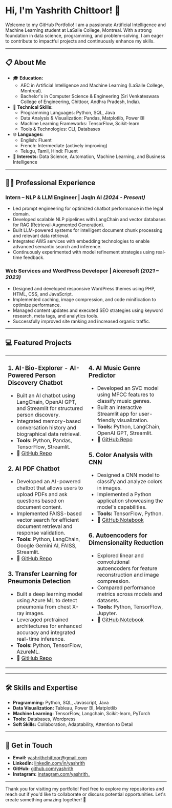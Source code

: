 # Hi, I'm Yashrith Chittoor! 👋

Welcome to my GitHub Portfolio! I am a passionate Artificial Intelligence and Machine Learning student at LaSalle College, Montreal. With a strong foundation in data science, programming, and problem-solving, I am eager to contribute to impactful projects and continuously enhance my skills.

---

## 📋 About Me

- 🎓 **Education:**
  - AEC in Artificial Intelligence and Machine Learning (LaSalle College, Montreal).
  - Bachelor's in Computer Science & Engineering (Sri Venkateswara College of Engineering, Chittoor, Andhra Pradesh, India).
- 🌟 **Technical Skills:**
  - Programming Languages: Python, SQL, Java
  - Data Analysis & Visualization: Pandas, Matplotlib, Power BI
  - Machine Learning Frameworks: TensorFlow, Scikit-learn
  - Tools & Technologies: CLI, Databases
- 🌐 **Languages:**
  - English: Fluent
  - French: Intermediate (actively improving)
  - Telugu, Tamil, Hindi: Fluent
- 🌱 **Interests:** Data Science, Automation, Machine Learning, and Business Intelligence

---


## 🧑‍💼 Professional Experience

### Intern – NLP & LLM Engineer | Jaqln AI *(2024 - Present)*

- Led prompt engineering for optimized chatbot performance in the legal domain.
- Developed scalable NLP pipelines with LangChain and vector databases for RAG (Retrieval-Augmented Generation).
- Built LLM-powered systems for intelligent document chunk processing and relevant data retrieval.
- Integrated AWS services with embedding technologies to enable advanced semantic search and inference.
- Continuously experimented with model refinement strategies using real-time feedback.

### Web Services and WordPress Developer | Aiceresoft *(2021 – 2023)*

- Designed and developed responsive WordPress themes using PHP, HTML, CSS, and JavaScript.
- Implemented caching, image compression, and code minification to optimize performance.
- Managed content updates and executed SEO strategies using keyword research, meta tags, and analytics tools.
- Successfully improved site ranking and increased organic traffic.

---

## 💻 Featured Projects

<div align="center">
  
<table>
  <tr>
    <td width="50%" valign="top">

### 1. **AI-Bio-Explorer - AI-Powered Person Discovery Chatbot**

- Built an AI chatbot using LangChain, OpenAI GPT, and Streamlit for structured person discovery.
- Integrated memory-based conversation history and biographical data retrieval.
- **Tools:** Python, Pandas, TensorFlow, Streamlit.  
- 🔗 [GitHub Repo](https://github.com/yashrith/AI-Bio-Explorer)

### 2. **AI PDF Chatbot**

- Developed an AI-powered chatbot that allows users to upload PDFs and ask questions based on document content.
- Implemented FAISS-based vector search for efficient document retrieval and response validation.
- **Tools:** Python, LangChain, Google Gemini AI, FAISS, Streamlit.  
- 🔗 [GitHub Repo](https://github.com/yashrith/AI-pdf-chatbot)

### 3. **Transfer Learning for Pneumonia Detection**

- Built a deep learning model using Azure ML to detect pneumonia from chest X-ray images.
- Leveraged pretrained architectures for enhanced accuracy and integrated real-time inference.
- **Tools:** Python, TensorFlow, AzureML.  
- 🔗 [GitHub Repo](https://github.com/yashrith/transfer-learning-chest-x-ray)

</td>
<td width="50%" valign="top">

### 4. **AI Music Genre Predictor**

- Developed an SVC model using MFCC features to classify music genres.
- Built an interactive Streamlit app for user-friendly visualization.
- **Tools:** Python, LangChain, OpenAI GPT, Streamlit.  
- 🔗 [GitHub Repo](https://github.com/yashrith/ModelForge/tree/master/AI-music-predictor)

### 5. **Color Analysis with CNN**

- Designed a CNN model to classify and analyze colors in images.
- Implemented a Python application showcasing the model's capabilities.
- **Tools:** TensorFlow, Python.
- 🔗 [GitHub Notebook](https://github.com/yashrith/colour-analysis-with-cnn)

### 6. **Autoencoders for Dimensionality Reduction**

- Explored linear and convolutional autoencoders for feature reconstruction and image compression.
- Compared performance metrics across models and datasets.
- **Tools:** Python, TensorFlow, Jupyter.  
- 🔗 [GitHub Notebook](https://github.com/yashrith/ModelForge/blob/master/Autoencoders.ipynb)

</td>
  </tr>
</table>

</div>

---


## 🛠️ Skills and Expertise

- **Programming:** Python, SQL, Javascript, Java
- **Data Visualization:** Tableau, Power BI, Matplotlib
- **Machine Learning:** TensorFlow, Langchain, Scikit-learn, PyTorch
- **Tools:** Databases, Wordpress
- **Soft Skills:** Collaboration, Adaptability, Attention to Detail

---

## 📩 Get in Touch

- **Email:** yashrithchittoor@gmail.com
- **LinkedIn:** [linkedin.com/in/yashrith](https://www.linkedin.com/in/yashrith/)
- **GitHub:** [github.com/yashrith](https://github.com/yashrith)
- **Instagram:** [instagram.com/yashrith_](https://www.instagram.com/yashrith_/)

---

Thank you for visiting my portfolio! Feel free to explore my repositories and reach out if you'd like to collaborate or discuss potential opportunities. Let's create something amazing together! 🚀
